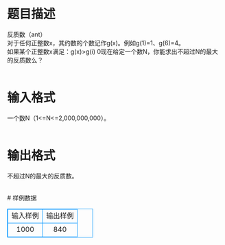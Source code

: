 # 

 
 # 题目描述 
<p>
反质数（ant）<br>对于任何正整数x，其约数的个数记作g(x)。例如g(1)=1、g(6)=4。<br>如果某个正整数x满足：g(x)>g(i) 0<i<x，则称x为反质数。例如，整数1，2，4，6等都是反质数。<br>现在给定一个数N，你能求出不超过N的最大的反质数么？<br><br></p> 

 
 # 输入格式 
<p>
一个数N（1<=N<=2,000,000,000）。<br><br></p> 

 
 # 输出格式 
<p>
不超过N的最大的反质数。 <br><br></p> 
# 样例数据
<style>
        table,table tr th, table tr td { border:1px solid #0094ff; }
        table { width: 200px; min-height: 25px; line-height: 25px; text-align: center; border-collapse: collapse;}   
    </style>
<table>
	<tr>
		<td>输入样例</td>
		<td>输出样例</td>
	</tr>
<tr><td>1000

</td><td>840</td></tr></table>
